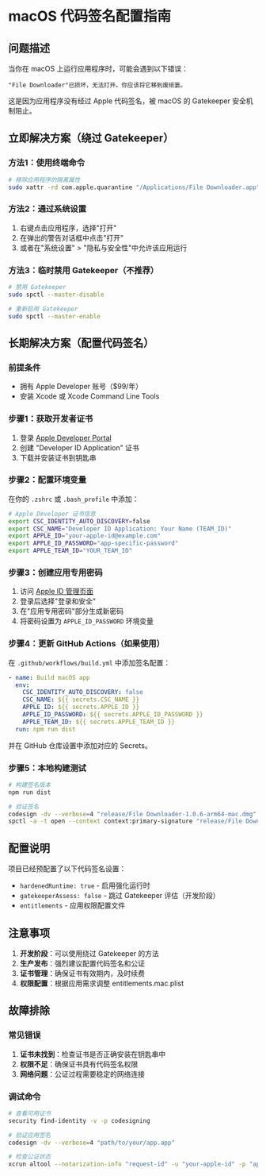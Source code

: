 # macOS 代码签名配置指南

## 问题描述
当你在 macOS 上运行应用程序时，可能会遇到以下错误：
```
"File Downloader"已损坏，无法打开。你应该将它移到废纸篓。
```

这是因为应用程序没有经过 Apple 代码签名，被 macOS 的 Gatekeeper 安全机制阻止。

## 立即解决方案（绕过 Gatekeeper）

### 方法1：使用终端命令
```bash
# 移除应用程序的隔离属性
sudo xattr -rd com.apple.quarantine "/Applications/File Downloader.app"
```

### 方法2：通过系统设置
1. 右键点击应用程序，选择"打开"
2. 在弹出的警告对话框中点击"打开"
3. 或者在"系统设置" > "隐私与安全性"中允许该应用运行

### 方法3：临时禁用 Gatekeeper（不推荐）
```bash
# 禁用 Gatekeeper
sudo spctl --master-disable

# 重新启用 Gatekeeper
sudo spctl --master-enable
```

## 长期解决方案（配置代码签名）

### 前提条件
- 拥有 Apple Developer 账号（$99/年）
- 安装 Xcode 或 Xcode Command Line Tools

### 步骤1：获取开发者证书
1. 登录 [Apple Developer Portal](https://developer.apple.com/)
2. 创建 "Developer ID Application" 证书
3. 下载并安装证书到钥匙串

### 步骤2：配置环境变量
在你的 `.zshrc` 或 `.bash_profile` 中添加：
```bash
# Apple Developer 证书信息
export CSC_IDENTITY_AUTO_DISCOVERY=false
export CSC_NAME="Developer ID Application: Your Name (TEAM_ID)"
export APPLE_ID="your-apple-id@example.com"
export APPLE_ID_PASSWORD="app-specific-password"
export APPLE_TEAM_ID="YOUR_TEAM_ID"
```

### 步骤3：创建应用专用密码
1. 访问 [Apple ID 管理页面](https://appleid.apple.com/)
2. 登录后选择"登录和安全"
3. 在"应用专用密码"部分生成新密码
4. 将密码设置为 `APPLE_ID_PASSWORD` 环境变量

### 步骤4：更新 GitHub Actions（如果使用）
在 `.github/workflows/build.yml` 中添加签名配置：
```yaml
- name: Build macOS app
  env:
    CSC_IDENTITY_AUTO_DISCOVERY: false
    CSC_NAME: ${{ secrets.CSC_NAME }}
    APPLE_ID: ${{ secrets.APPLE_ID }}
    APPLE_ID_PASSWORD: ${{ secrets.APPLE_ID_PASSWORD }}
    APPLE_TEAM_ID: ${{ secrets.APPLE_TEAM_ID }}
  run: npm run dist
```

并在 GitHub 仓库设置中添加对应的 Secrets。

### 步骤5：本地构建测试
```bash
# 构建签名版本
npm run dist

# 验证签名
codesign -dv --verbose=4 "release/File Downloader-1.0.6-arm64-mac.dmg"
spctl -a -t open --context context:primary-signature "release/File Downloader-1.0.6-arm64-mac.dmg"
```

## 配置说明

项目已经预配置了以下代码签名设置：
- `hardenedRuntime: true` - 启用强化运行时
- `gatekeeperAssess: false` - 跳过 Gatekeeper 评估（开发阶段）
- `entitlements` - 应用权限配置文件

## 注意事项

1. **开发阶段**：可以使用绕过 Gatekeeper 的方法
2. **生产发布**：强烈建议配置代码签名和公证
3. **证书管理**：确保证书有效期内，及时续费
4. **权限配置**：根据应用需求调整 entitlements.mac.plist

## 故障排除

### 常见错误
1. **证书未找到**：检查证书是否正确安装在钥匙串中
2. **权限不足**：确保证书具有代码签名权限
3. **网络问题**：公证过程需要稳定的网络连接

### 调试命令
```bash
# 查看可用证书
security find-identity -v -p codesigning

# 验证应用签名
codesign -dv --verbose=4 "path/to/your/app.app"

# 检查公证状态
xcrun altool --notarization-info "request-id" -u "your-apple-id" -p "app-password"
```